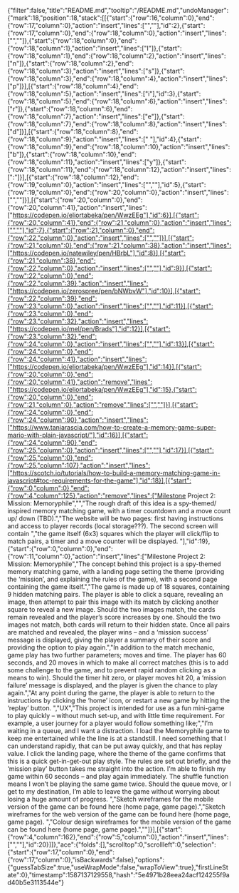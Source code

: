 {"filter":false,"title":"README.md","tooltip":"/README.md","undoManager":{"mark":18,"position":18,"stack":[[{"start":{"row":16,"column":0},"end":{"row":17,"column":0},"action":"insert","lines":["",""],"id":2},{"start":{"row":17,"column":0},"end":{"row":18,"column":0},"action":"insert","lines":["",""]},{"start":{"row":18,"column":0},"end":{"row":18,"column":1},"action":"insert","lines":["I"]},{"start":{"row":18,"column":1},"end":{"row":18,"column":2},"action":"insert","lines":["n"]},{"start":{"row":18,"column":2},"end":{"row":18,"column":3},"action":"insert","lines":["s"]},{"start":{"row":18,"column":3},"end":{"row":18,"column":4},"action":"insert","lines":["p"]}],[{"start":{"row":18,"column":4},"end":{"row":18,"column":5},"action":"insert","lines":["i"],"id":3},{"start":{"row":18,"column":5},"end":{"row":18,"column":6},"action":"insert","lines":["r"]},{"start":{"row":18,"column":6},"end":{"row":18,"column":7},"action":"insert","lines":["e"]},{"start":{"row":18,"column":7},"end":{"row":18,"column":8},"action":"insert","lines":["d"]}],[{"start":{"row":18,"column":8},"end":{"row":18,"column":9},"action":"insert","lines":[" "],"id":4},{"start":{"row":18,"column":9},"end":{"row":18,"column":10},"action":"insert","lines":["b"]},{"start":{"row":18,"column":10},"end":{"row":18,"column":11},"action":"insert","lines":["y"]},{"start":{"row":18,"column":11},"end":{"row":18,"column":12},"action":"insert","lines":[":"]}],[{"start":{"row":18,"column":12},"end":{"row":19,"column":0},"action":"insert","lines":["",""],"id":5},{"start":{"row":19,"column":0},"end":{"row":20,"column":0},"action":"insert","lines":["",""]}],[{"start":{"row":20,"column":0},"end":{"row":20,"column":41},"action":"insert","lines":["https://codepen.io/eliortabeka/pen/WwzEEg"],"id":6}],[{"start":{"row":20,"column":41},"end":{"row":21,"column":0},"action":"insert","lines":["",""],"id":7},{"start":{"row":21,"column":0},"end":{"row":22,"column":0},"action":"insert","lines":["",""]}],[{"start":{"row":21,"column":0},"end":{"row":21,"column":38},"action":"insert","lines":["https://codepen.io/natewiley/pen/HBrbL"],"id":8}],[{"start":{"row":21,"column":38},"end":{"row":22,"column":0},"action":"insert","lines":["",""],"id":9}],[{"start":{"row":22,"column":0},"end":{"row":22,"column":39},"action":"insert","lines":["https://codepen.io/zerospree/pen/bNWbvW"],"id":10}],[{"start":{"row":22,"column":39},"end":{"row":23,"column":0},"action":"insert","lines":["",""],"id":11}],[{"start":{"row":23,"column":0},"end":{"row":23,"column":32},"action":"insert","lines":["https://codepen.io/mel/pen/Brads"],"id":12}],[{"start":{"row":23,"column":32},"end":{"row":24,"column":0},"action":"insert","lines":["",""],"id":13}],[{"start":{"row":24,"column":0},"end":{"row":24,"column":41},"action":"insert","lines":["https://codepen.io/eliortabeka/pen/WwzEEg"],"id":14}],[{"start":{"row":20,"column":0},"end":{"row":20,"column":41},"action":"remove","lines":["https://codepen.io/eliortabeka/pen/WwzEEg"],"id":15},{"start":{"row":20,"column":0},"end":{"row":21,"column":0},"action":"remove","lines":["",""]}],[{"start":{"row":24,"column":0},"end":{"row":24,"column":90},"action":"insert","lines":["https://www.taniarascia.com/how-to-create-a-memory-game-super-mario-with-plain-javascript/"],"id":16}],[{"start":{"row":24,"column":90},"end":{"row":25,"column":0},"action":"insert","lines":["",""],"id":17}],[{"start":{"row":25,"column":0},"end":{"row":25,"column":107},"action":"insert","lines":["https://scotch.io/tutorials/how-to-build-a-memory-matching-game-in-javascript#toc-requirements-for-the-game"],"id":18}],[{"start":{"row":0,"column":0},"end":{"row":4,"column":125},"action":"remove","lines":["Milestone Project 2: Mission: Memoryphile","","The rough draft of this idea is a spy-themed/ inspired memory matching game, with a timer countdown and a move count up/ down (TBD).","The website will be two pages: first having instructions and access to player records (local storage???). The second screen will contain ","the game itself (6x3) squares which the player will click/flip to match pairs, a timer and a move counter will be displayed. "],"id":19},{"start":{"row":0,"column":0},"end":{"row":11,"column":0},"action":"insert","lines":["Milestone Project 2: Mission: Memoryphile","The concept behind this project is a spy-themed memory matching game, with a landing page setting the theme (providing the ‘mission’, and explaining the rules of the game), with a second page containing the game itself.","The game is made up of 18 squares, containing 9 hidden matching pairs. The player is able to click a square, revealing an image, then attempt to pair this image with its match by clicking another square to reveal a new image. Should the two images match, the cards remain revealed and the player’s score increases by one. Should the two images not match, both cards will return to their hidden state. Once all pairs are matched and revealed, the player wins – and a ‘mission success’ message is displayed, giving the player a summary of their score and providing the option to play again.","In addition to the match mechanic, game play has two further parameters; moves and time. The player has 60 seconds, and 20 moves in which to make all correct matches (this is to add some challenge to the game, and to prevent rapid random clicking as a means to win). Should the timer hit zero, or player moves hit 20, a ‘mission failure’ message is displayed, and the player is given the chance to play again.","At any point during the game, the player is able to return to the instructions by clicking the ‘home’ icon, or restart a new game by hitting the ‘replay’ button. ","UX","This project is intended for use as a fun mini-game to play quickly – without much set-up, and with little time requirement. For example, a user journey for a player would follow something like;","I’m waiting in a queue, and I want a distraction. I load the Memoryphile game to keep me entertained while the line is at a standstill. I need something that I can understand rapidly, that can be put away quickly, and that has replay value. I click the landing page, where the theme of the game confirms that this is a quick get-in-get-out play style. The rules are set out briefly, and the ‘mission play’ button takes me straight into the action. I’m able to finish my game within 60 seconds – and play again immediately. The shuffle function means I won’t be playing the same game twice. Should the queue move, or I get to my destination, I’m able to leave the game without worrying about losing a huge amount of progress.  ","Sketch wireframes for the mobile version of the game can be found here (home page, game page).","Sketch wireframes for the web version of the game can be found here (home page, game page). ","Colour design wireframes for the mobile version of the game can be found here (home page, game page).",""]}],[{"start":{"row":4,"column":162},"end":{"row":5,"column":0},"action":"insert","lines":["",""],"id":20}]]},"ace":{"folds":[],"scrolltop":0,"scrollleft":0,"selection":{"start":{"row":17,"column":0},"end":{"row":17,"column":0},"isBackwards":false},"options":{"guessTabSize":true,"useWrapMode":false,"wrapToView":true},"firstLineState":0},"timestamp":1587137129558,"hash":"5e4971b28eea24acf124255f9ad40b5e3113544e"}
